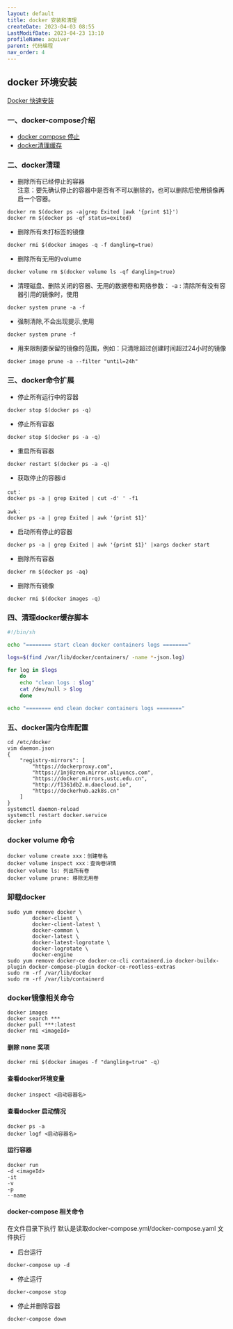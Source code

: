```yaml
---
layout: default
title: docker 安装和清理
createDate: 2023-04-03 08:55
LastModifDate: 2023-04-23 13:10
profileName: aquiver
parent: 代码编程
nav_order: 4
---
```


## docker 环境安装
[Docker 快速安装](日常问题记录/代码编程/Docker%20快速安装.md)


### 一、docker-compose介绍 
- [docker compose 停止]( https://blog.csdn.net/weixin_42576410/article/details/113582029)<br>
- [docker清理缓存](https://blog.csdn.net/weixin_47284857/article/details/123876032)

### 二、docker清理
* 删除所有已经停止的容器 <br>注意：要先确认停止的容器中是否有不可以删除的，也可以删除后使用镜像再启一个容器。  
```shell
docker rm $(docker ps -a|grep Exited |awk '{print $1}')
docker rm $(docker ps -qf status=exited)
```
* 删除所有未打标签的镜像   
```shell
docker rmi $(docker images -q -f dangling=true)
```
* 删除所有无用的volume  
```shell
docker volume rm $(docker volume ls -qf dangling=true)
```

* 清理磁盘、删除关闭的容器、无用的数据卷和网络参数： -a : 清除所有没有容器引用的镜像时，使用 
```shell
docker system prune -a -f 
```    
* 强制清除,不会出现提示,使用
```shell
docker system prune -f
```         
* 用来限制要保留的镜像的范围，例如：只清除超过创建时间超过24小时的镜像
```shell
docker image prune -a --filter "until=24h"
```


### 三、docker命令扩展
* 停止所有运行中的容器   

```shell
docker stop $(docker ps -q)
```

* 停止所有容器   

```shell
docker stop $(docker ps -a -q)
```

* 重启所有容器   

```shell
docker restart $(docker ps -a -q)
```

* 获取停止的容器id   

```shell
cut：
docker ps -a | grep Exited | cut -d' ' -f1
 
awk：
docker ps -a | grep Exited | awk '{print $1}'

```

* 启动所有停止的容器   

```shell
docker ps -a | grep Exited | awk '{print $1}' |xargs docker start
```

* 删除所有容器   

```shell
docker rm $(docker ps -aq)
```

* 删除所有镜像  
 
```shell
docker rmi $(docker images -q)
```
### 四、清理docker缓存脚本

``` bash
#!/bin/sh 

echo "======== start clean docker containers logs ========"  

logs=$(find /var/lib/docker/containers/ -name *-json.log)  

for log in $logs
    do
	echo "clean logs : $log"
	cat /dev/null > $log 
    done

echo "======== end clean docker containers logs ========" 


```
###  五、docker国内仓库配置
```shell
cd /etc/docker
vim daemon.json
{
    "registry-mirrors": [
        "https://dockerproxy.com",
        "https://1nj0zren.mirror.aliyuncs.com",
        "https://docker.mirrors.ustc.edu.cn",
        "http://f1361db2.m.daocloud.io",
        "https://dockerhub.azk8s.cn"
    ]
} 
systemctl daemon-reload 
systemctl restart docker.service
docker info
```



### docker volume 命令
```shell
docker volume create xxx：创建卷名  
docker volume inspect xxx：查询卷详情  
docker volume ls: 列出所有卷  
docker volume prune: 移除无用卷
```

### 卸载docker
``` shell
sudo yum remove docker \
		docker-client \
		docker-client-latest \
		docker-common \
		docker-latest \
		docker-latest-logrotate \
		docker-logrotate \
		docker-engine
sudo yum remove docker-ce docker-ce-cli containerd.io docker-buildx-plugin docker-compose-plugin docker-ce-rootless-extras
sudo rm -rf /var/lib/docker
sudo rm -rf /var/lib/containerd
```

### docker镜像相关命令
```shell
docker images 
docker search ***
docker pull ***:latest
docker rmi <imageId>
```
#### 删除 none 奖项
```shell
docker rmi $(docker images -f "dangling=true" -q)
```
#### 查看docker环境变量	
```shell
docker inspect <启动容器名>
```
#### 查看docker 启动情况
```shell
docker ps -a
docker logf <启动容器名>
```
#### 运行容器
``` shell
docker run 
-d <imageId>
-it
-v
-p
--name
```

#### docker-compose 相关命令
在文件目录下执行 默认是读取docker-compose.yml/docker-compose.yaml 文件执行
- 后台运行
```shell
docker-compose up -d
```
- 停止运行
```shell
docker-compose stop
```
- 停止并删除容器 
```shell
docker-compose down 
```
